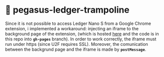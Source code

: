 # :rocket: pegasus-ledger-trampoline

Since it is not possible to access Ledger Nano S from a Google Chrome extension, i implemented a workaround: injecting an iframe to the background page of the extension, (which is hosted [here](https://allemanfredi.github.io/pegasus-ledger-trampoline/index.html) and the code is in this repo into __`gh-pages`__ branch). In order to work correctly, the iframe must run under https (since U2F requires SSL). Moreover, the comunication between the backgrund page and the iframe is made by __`postMessage`__.


